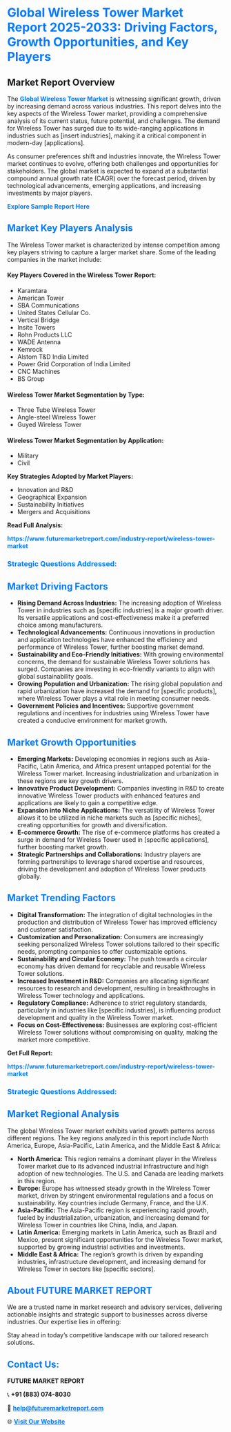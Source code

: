 <h1 style="color: #007BFF;">Global Wireless Tower Market Report 2025-2033: Driving Factors, Growth Opportunities, and Key Players</h1>

<section id="overview">
<h2>Market Report Overview</h2>
<p>The <a href="https://www.futuremarketreport.com/industry-report/wireless-tower-market" style="color: #007BFF; text-decoration: none;"><strong>Global Wireless Tower Market</strong></a> is witnessing significant growth, driven by increasing demand across various industries. This report delves into the key aspects of the Wireless Tower market, providing a comprehensive analysis of its current status, future potential, and challenges. The demand for Wireless Tower has surged due to its wide-ranging applications in industries such as [insert industries], making it a critical component in modern-day [applications].</p>
<p>As consumer preferences shift and industries innovate, the Wireless Tower market continues to evolve, offering both challenges and opportunities for stakeholders. The global market is expected to expand at a substantial compound annual growth rate (CAGR) over the forecast period, driven by technological advancements, emerging applications, and increasing investments by major players.</p>
</section>

<section id="overview">
<p><a href="https://www.futuremarketreport.com/request-sample/reportId=52830" style="color: #007BFF; text-decoration: none;"><strong>Explore Sample Report Here</strong></a></p>
</section>

<section id="key-players">
<h2 style="color: #007BFF;">Market Key Players Analysis</h2>
<p>The Wireless Tower market is characterized by intense competition among key players striving to capture a larger market share. Some of the leading companies in the market include:</p>
<h4>Key Players Covered in the Wireless Tower Report:</h4>
<ul><li>Karamtara</li><li>American Tower</li><li>SBA Communications</li><li>United States Cellular Co.</li><li>Vertical Bridge</li><li>Insite Towers</li><li>Rohn Products LLC</li><li>WADE Antenna</li><li>Kemrock</li><li>Alstom T&amp;D India Limited</li><li>Power Grid Corporation of India Limited</li><li>CNC Machines</li><li>BS Group</li></ul>
<h4>Wireless Tower Market Segmentation by Type:</h4>
<ul><li>Three Tube Wireless Tower</li><li>Angle-steel Wireless Tower</li><li>Guyed Wireless Tower</li></ul>

<h4>Wireless Tower Market Segmentation by Application:</h4>
<ul><li>Military</li><li>Civil</li></ul>
<p><strong>Key Strategies Adopted by Market Players:</strong></p>
<ul>
<li>Innovation and R&D</li>
<li>Geographical Expansion</li>
<li>Sustainability Initiatives</li>
<li>Mergers and Acquisitions</li>
</ul>
</section>

<section>
<p><strong>Read Full Analysis: </strong></p><a href="https://www.futuremarketreport.com/industry-report/wireless-tower-market" style="color: #007BFF; text-decoration: none;"><strong>https://www.futuremarketreport.com/industry-report/wireless-tower-market</strong></a>
<h3 style="color: #007BFF;">Strategic Questions Addressed:</h3>
</section>

<section id="driving-factors">
<h2 style="color: #007BFF;">Market Driving Factors</h2>
<ul>
<li><strong>Rising Demand Across Industries:</strong> The increasing adoption of Wireless Tower in industries such as [specific industries] is a major growth driver. Its versatile applications and cost-effectiveness make it a preferred choice among manufacturers.</li>
<li><strong>Technological Advancements:</strong> Continuous innovations in production and application technologies have enhanced the efficiency and performance of Wireless Tower, further boosting market demand.</li>
<li><strong>Sustainability and Eco-Friendly Initiatives:</strong> With growing environmental concerns, the demand for sustainable Wireless Tower solutions has surged. Companies are investing in eco-friendly variants to align with global sustainability goals.</li>
<li><strong>Growing Population and Urbanization:</strong> The rising global population and rapid urbanization have increased the demand for [specific products], where Wireless Tower plays a vital role in meeting consumer needs.</li>
<li><strong>Government Policies and Incentives:</strong> Supportive government regulations and incentives for industries using Wireless Tower have created a conducive environment for market growth.</li>
</ul>
</section>

<section id="growth-opportunities">
<h2 style="color: #007BFF;">Market Growth Opportunities</h2>
<ul>
<li><strong>Emerging Markets:</strong> Developing economies in regions such as Asia-Pacific, Latin America, and Africa present untapped potential for the Wireless Tower market. Increasing industrialization and urbanization in these regions are key growth drivers.</li>
<li><strong>Innovative Product Development:</strong> Companies investing in R&D to create innovative Wireless Tower products with enhanced features and applications are likely to gain a competitive edge.</li>
<li><strong>Expansion into Niche Applications:</strong> The versatility of Wireless Tower allows it to be utilized in niche markets such as [specific niches], creating opportunities for growth and diversification.</li>
<li><strong>E-commerce Growth:</strong> The rise of e-commerce platforms has created a surge in demand for Wireless Tower used in [specific applications], further boosting market growth.</li>
<li><strong>Strategic Partnerships and Collaborations:</strong> Industry players are forming partnerships to leverage shared expertise and resources, driving the development and adoption of Wireless Tower products globally.</li>
</ul>
</section>

<section id="trending-factors">
<h2 style="color: #007BFF;">Market Trending Factors</h2>
<ul>
<li><strong>Digital Transformation:</strong> The integration of digital technologies in the production and distribution of Wireless Tower has improved efficiency and customer satisfaction.</li>
<li><strong>Customization and Personalization:</strong> Consumers are increasingly seeking personalized Wireless Tower solutions tailored to their specific needs, prompting companies to offer customizable options.</li>
<li><strong>Sustainability and Circular Economy:</strong> The push towards a circular economy has driven demand for recyclable and reusable Wireless Tower solutions.</li>
<li><strong>Increased Investment in R&D:</strong> Companies are allocating significant resources to research and development, resulting in breakthroughs in Wireless Tower technology and applications.</li>
<li><strong>Regulatory Compliance:</strong> Adherence to strict regulatory standards, particularly in industries like [specific industries], is influencing product development and quality in the Wireless Tower market.</li>
<li><strong>Focus on Cost-Effectiveness:</strong> Businesses are exploring cost-efficient Wireless Tower solutions without compromising on quality, making the market more competitive.</li>
</ul>
</section>

<section>
<p><strong>Get Full Report: </strong></p><a href="https://www.futuremarketreport.com/industry-report/wireless-tower-market" style="color: #007BFF; text-decoration: none;"><strong>https://www.futuremarketreport.com/industry-report/wireless-tower-market</strong></a>
<h3 style="color: #007BFF;">Strategic Questions Addressed:</h3>
</section>


<section id="regional-analysis">
<h2 style="color: #007BFF;">Market Regional Analysis</h2>
<p>The global Wireless Tower market exhibits varied growth patterns across different regions. The key regions analyzed in this report include North America, Europe, Asia-Pacific, Latin America, and the Middle East & Africa:</p>
<ul>
<li><strong>North America:</strong> This region remains a dominant player in the Wireless Tower market due to its advanced industrial infrastructure and high adoption of new technologies. The U.S. and Canada are leading markets in this region.</li>
<li><strong>Europe:</strong> Europe has witnessed steady growth in the Wireless Tower market, driven by stringent environmental regulations and a focus on sustainability. Key countries include Germany, France, and the U.K.</li>
<li><strong>Asia-Pacific:</strong> The Asia-Pacific region is experiencing rapid growth, fueled by industrialization, urbanization, and increasing demand for Wireless Tower in countries like China, India, and Japan.</li>
<li><strong>Latin America:</strong> Emerging markets in Latin America, such as Brazil and Mexico, present significant opportunities for the Wireless Tower market, supported by growing industrial activities and investments.</li>
<li><strong>Middle East & Africa:</strong> The region’s growth is driven by expanding industries, infrastructure development, and increasing demand for Wireless Tower in sectors like [specific sectors].</li>
</ul>
</section>

<footer>
<h2 style="color: #007BFF;">About FUTURE MARKET REPORT</h2>
<p>We are a trusted name in market research and advisory services, delivering actionable insights and strategic support to businesses across diverse industries. Our expertise lies in offering:</p>

<p>Stay ahead in today’s competitive landscape with our tailored research solutions.</p>

<h2 style="color: #007BFF;">Contact Us:</h2>
<p><strong>FUTURE MARKET REPORT</strong></p>
<p>📞 <strong>+91 (883) 074-8030</strong></p>
<p>📧 <strong><a href="mailto:help@futuremarketreport.com" style="color: #007BFF;">help@futuremarketreport.com</a></strong></p>
<p>🌐 <strong><a href="https://www.futuremarketreport.com/" style="color: #007BFF;">Visit Our Website</a></strong></p>
</footer>